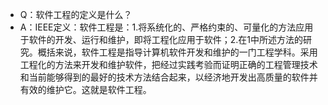 - Q：软件工程的定义是什么？ 
- A：IEEE定义：软件工程是：1.将系统化的、严格约束的、可量化的方法应用于软件的开发、运行和维护，即将工程化应用于软件；2.在1中所述方法的研究。概括来说，软件工程是指导计算机软件开发和维护的一门工程学科。采用工程化的方法来开发和维护软件，把经过实践考验而证明正确的工程管理技术和当前能够得到的最好的技术方法结合起来，以经济地开发出高质量的软件并有效的维护它。这就是软件工程。
